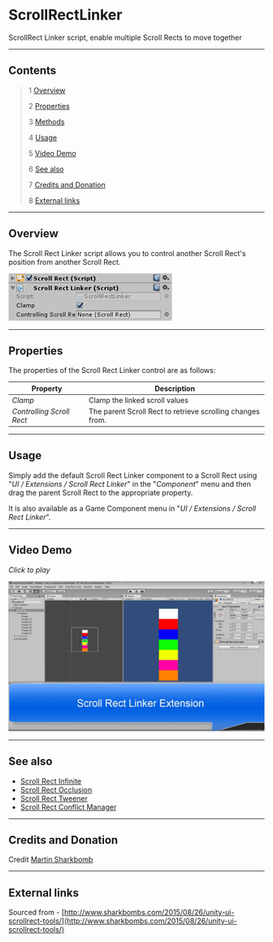 # ScrollRectLinker

ScrollRect Linker script, enable multiple Scroll Rects to move together

<!--![](Images/ Game Image.jpg)-->

---------

## Contents

> 1 [Overview](#overview)
>
> 2 [Properties](#properties)
>
> 3 [Methods](#methods)
>
> 4 [Usage](#usage)
>
> 5 [Video Demo](#video-demo)
>
> 6 [See also](#see-also)
>
> 7 [Credits and Donation](#credits-and-donation)
>
> 8 [External links](#external-links)

---------

## Overview

The Scroll Rect Linker script allows you to control another Scroll Rect's position from another Scroll Rect.

![](Images/ScrollRectLinkerInspector.jpg)

---------

## Properties

The properties of the Scroll Rect Linker control are as follows:

Property | Description
|-|-|
*Clamp*|Clamp the linked scroll values
*Controlling Scroll Rect*|The parent Scroll Rect to retrieve scrolling changes from.

---------

## Usage

Simply add the default Scroll Rect Linker component to a Scroll Rect using "*UI / Extensions / Scroll Rect Linker*" in the "*Component*" menu and then drag the parent Scroll Rect to the appropriate property.

It is also available as a Game Component menu in "*UI / Extensions / Scroll Rect Linker*".

---------

## Video Demo

*Click to play*

[![Scroll Rect Linker](Images/ScrollRectLinkerDemo.jpg)](https://youtu.be/1ZNIrdlV9QY?t=3m33s "Scroll Rect Linker Demo video")

---------

## See also

* [Scroll Rect Infinite](/Controls.md/UI_InfiniteScroll)
* [Scroll Rect Occlusion](/Controls.md/UI_ScrollRectOcclusion)
* [Scroll Rect Tweener](/Controls.md/ScrollRectTweener)
* [Scroll Rect Conflict Manager](/Controls.md/ScrollConflictManager)

---------

## Credits and Donation

Credit [Martin Sharkbomb ]()

---------

## External links

Sourced from - [http://www.sharkbombs.com/2015/08/26/unity-ui-scrollrect-tools/](http://www.sharkbombs.com/2015/08/26/unity-ui-scrollrect-tools/)
